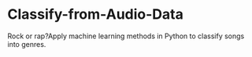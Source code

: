 # Classify-from-Audio-Data
Rock or rap?Apply machine learning methods in Python to classify songs into genres.
